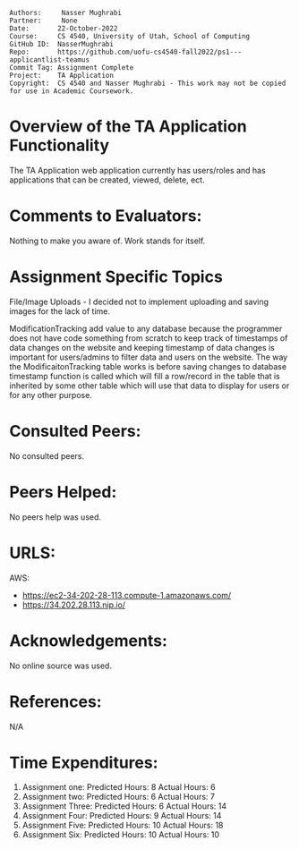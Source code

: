 ```
Authors:     Nasser Mughrabi
Partner:     None
Date:       22-October-2022
Course:     CS 4540, University of Utah, School of Computing
GitHub ID:  NasserMughrabi
Repo:       https://github.com/uofu-cs4540-fall2022/ps1---applicantlist-teamus
Commit Tag: Assignment Complete
Project:    TA Application
Copyright:  CS 4540 and Nasser Mughrabi - This work may not be copied for use in Academic Coursework.
```
# Overview of the TA Application Functionality 

The TA Application web application currently has users/roles and has applications 
that can be created, viewed, delete, ect.

# Comments to Evaluators:

Nothing to make you aware of. Work stands for itself.

# Assignment Specific Topics

File/Image Uploads - I decided not to implement uploading and saving images for the lack of time.


ModificationTracking add value to any database because the programmer does not have code something from scratch to
keep track of timestamps of data changes on the website and keeping timestamp of data changes is important 
for users/admins to filter data and users on the website. The way the ModificaitonTracking table works is before saving 
changes to database timestamp function is called which will fill a row/record in the table that is inherited by some 
other table which will use that data to display for users or for any other purpose.

# Consulted Peers:

No consulted peers.

# Peers Helped:

No peers help was used.

# URLS:
AWS:
* https://ec2-34-202-28-113.compute-1.amazonaws.com/
* https://34.202.28.113.nip.io/

# Acknowledgements:

No online source was used.

# References:

N/A

# Time Expenditures:

1. Assignment one: Predicted Hours: 8 Actual Hours: 6
2. Assignment two: Predicted Hours: 6 Actual Hours: 7
3. Assignment Three: Predicted Hours: 6 Actual Hours: 14
4. Assignment Four: Predicted Hours: 9 Actual Hours: 14
5. Assignment Five: Predicted Hours: 10 Actual Hours: 18
6. Assignment Six: Predicted Hours: 10 Actual Hours: 10